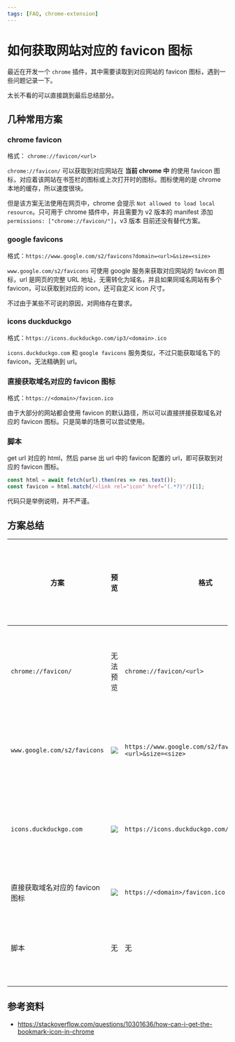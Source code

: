 ```yaml
---
tags: [FAQ, chrome-extension]
---
```


# 如何获取网站对应的 favicon 图标

最近在开发一个 `chrome` 插件，其中需要读取到对应网站的 favicon 图标，遇到一些问题记录一下。

太长不看的可以直接跳到最后总结部分。

## 几种常用方案

### chrome favicon

格式： `chrome://favicon/<url>`

`chrome://favicon/` 可以获取到对应网站在 **当前 chrome 中** 的使用 favicon 图标，对应着该网站在书签栏的图标或上次打开时的图标。图标使用的是 chrome 本地的缓存，所以速度很块。

但是该方案无法使用在网页中，chrome 会提示 `Not allowed to load local resource`。只可用于 chrome 插件中，并且需要为 v2 版本的 manifest 添加 `permissions: ["chrome://favicon/"]`，v3 版本 目前还没有替代方案。

### google favicons

格式：`https://www.google.com/s2/favicons?domain=<url>&size=<size>`

`www.google.com/s2/favicons` 可使用 google 服务来获取对应网站的 favicon 图标，url 是网页的完整 URL 地址，无需转化为域名，并且如果同域名网站有多个 favicon，可以获取到对应的 icon，还可自定义 icon 尺寸。

不过由于某些不可说的原因，对网络存在要求。

### icons duckduckgo

格式：`https://icons.duckduckgo.com/ip3/<domain>.ico`

`icons.duckduckgo.com` 和 `google favicons` 服务类似，不过只能获取域名下的 favicon，无法精确到 url。

### 直接获取域名对应的 favicon 图标

格式：`https://<domain>/favicon.ico`

由于大部分的网站都会使用 favicon 的默认路径，所以可以直接拼接获取域名对应的 favicon 图标。只是简单的场景可以尝试使用。

### 脚本

get url 对应的 html，然后 parse 出 url 中的 favicon 配置的 url，即可获取到对应的 favicon 图标。

```js
const html = await fetch(url).then(res => res.text());
const favicon = html.match(/<link rel="icon" href="(.*?)"/)[1];
```

代码只是举例说明，并不严谨。

## 方案总结

| 方案 | 预览 | 格式 | 自定义大小 | 支持任意 URL（无需转换为域名） | 优势 | 劣势 |
| --- | --- | --- | --- | --- | --- | --- |
| `chrome://favicon/` | 无法预览 | `chrome://favicon/<url>` | ❌ | ⭕️ | 本地缓存，速度快 | 使用场景过于局限，只适用于使用 v2 manifest 的 chrome 插件 |
| `www.google.com/s2/favicons` | ![](https://www.google.com/s2/favicons?domain=https://www.github.com/ZxBing0066&size=32) | `https://www.google.com/s2/favicons?domain=<url>&size=<size>` | ⭕️ | ⭕️ | 精确到 url、支持修改大小 | 国内访问受限 |
| `icons.duckduckgo.com` | ![](https://icons.duckduckgo.com/ip3/www.github.com.ico) | `https://icons.duckduckgo.com/ip3/<domain>.ico` | ❌ | ⭕️ | 本地缓存，速度快 | 使用场景过于局限，只适用于使用 v2 manifest 的 chrome 插件 |
| 直接获取域名对应的 favicon 图标 | ![](https://www.github.com/favicon.ico) | `https://<domain>/favicon.ico` | ❌ | ❌ | 简单 | 遇到自定义地址就躺 |
| 脚本 | 无 | 无 | ❌ | ⭕️ | 不依赖于外部服务，自食其力 | 需要开发成本，需要后端开发去获取 |

## 参考资料

-   https://stackoverflow.com/questions/10301636/how-can-i-get-the-bookmark-icon-in-chrome
